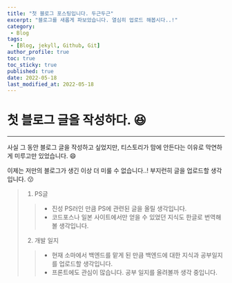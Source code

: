 ```yaml
---
title: "첫 블로그 포스팅입니다. 두근두근"
excerpt: "블로그를 새롭게 파보았습니다. 열심히 업로드 해봅시다..!"
category: 
 - Blog
tags:
 - [Blog, jekyll, Github, Git]
author_profile: true
toc: true
toc_sticky: true
published: true
date: 2022-05-18
last_modified_at: 2022-05-18
---
```



# 첫 블로그 글을 작성하다. :satisfied:
---
사실 그 동안 블로그 글을 작성하고 싶었지만, 티스토리가 맘에 안든다는 이유로 막연하게 미루고만 있었습니다. :smile:

이제는 저만의 블로그가 생긴 이상 더 미룰 수 없습니다..! 부지런히 글을 업로드할 생각입니다. :kissing:

>1. PS글
>   > * 진성 PS러인 만큼 PS에 관련된 글을 올릴 생각입니다.
>   > * 코드포스나 일본 사이트에서만 얻을 수 있었던 지식도 한글로 번역해볼 생각입니다.
>2. 개발 일지
>   > * 현재 소마에서 백엔드를 맡게 된 만큼 백엔드에 대한 지식과 공부일지를 업로드할 생각입니다.
>   > * 프론트에도 관심이 많습니다. 공부 일지를 올려볼까 생각 중입니다.



